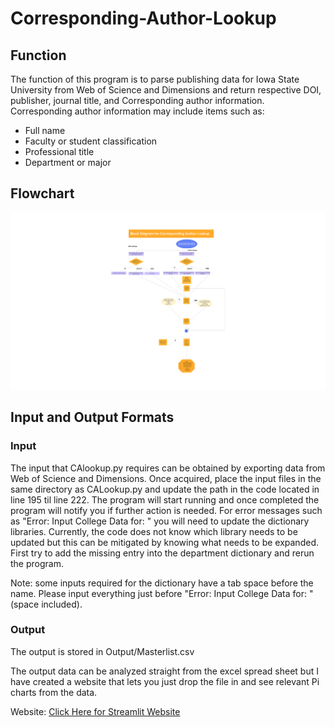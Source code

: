 # Corresponding-Author-Lookup

## Function

The function of this program is to parse publishing data for Iowa State University from Web of Science and Dimensions and return respective DOI, publisher, journal title, and Corresponding author information. Corresponding author information may include items such as:

* Full name
* Faculty or student classification
* Professional title
* Department or major


## Flowchart
![Flowchart](https://github.com/Andres1002/Corresponding-Author-Lookup/blob/main/Assets/Block%20Diagram%20for%20CA%20Lookup-cropped.svg)

## Input and Output Formats
### Input

The input that CAlookup.py requires can be obtained by exporting data from Web of Science and Dimensions. Once acquired, place the input files in the same directory as CALookup.py and update the path in the code located in line 195 til line 222. The program will start running and once completed the program will notify you if further action is needed. For error messages such as "Error: Input College Data for: " you will need to update the dictionary libraries. Currently, the code does not know which library needs to be updated but this can be mitigated by knowing what needs to be expanded. First try to add the missing entry into the department dictionary and rerun the program.

Note: some inputs required for the dictionary have a tab space before the name. Please input everything just before "Error: Input College Data for: " (space included).

### Output

The output is stored in Output/Masterlist.csv

The output data can be analyzed straight from the excel spread sheet but I have created a website that lets you just drop the file in and see relevant Pi charts from the data.

Website: [Click Here for Streamlit Website](https://andres1002-corresponding-author-lookup-commander-rbbd3j.streamlit.app/)
